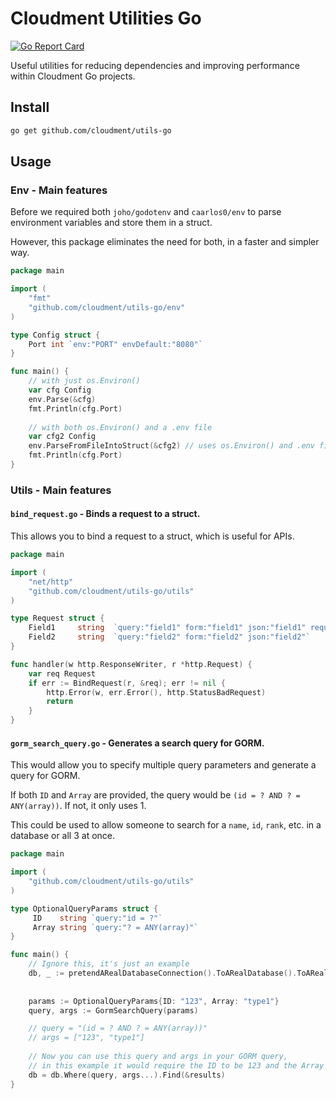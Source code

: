 # Cloudment Utilities Go

[![Go Report Card](https://goreportcard.com/badge/github.com/cloudment/utils-go)](https://goreportcard.com/report/github.com/cloudment/utils-go)

Useful utilities for reducing dependencies and improving performance within Cloudment Go projects.

## Install

```bash
go get github.com/cloudment/utils-go
```

## Usage

### Env - Main features

Before we required both `joho/godotenv` and `caarlos0/env` to parse environment variables and store them in a struct.

However, this package eliminates the need for both, in a faster and simpler way.

```go
package main

import (
    "fmt"
    "github.com/cloudment/utils-go/env"
)

type Config struct {
    Port int `env:"PORT" envDefault:"8080"`
}

func main() {
	// with just os.Environ()
    var cfg Config
    env.Parse(&cfg)
    fmt.Println(cfg.Port)
	
	// with both os.Environ() and a .env file
    var cfg2 Config
    env.ParseFromFileIntoStruct(&cfg2) // uses os.Environ() and .env file
    fmt.Println(cfg.Port)
}
```

### Utils - Main features

#### `bind_request.go` - Binds a request to a struct.

This allows you to bind a request to a struct, which is useful for APIs.

```go
package main

import (
    "net/http"
    "github.com/cloudment/utils-go/utils"
)

type Request struct {
    Field1     string  `query:"field1" form:"field1" json:"field1" required:"true"`
    Field2     string  `query:"field2" form:"field2" json:"field2"`
}

func handler(w http.ResponseWriter, r *http.Request) {
    var req Request
    if err := BindRequest(r, &req); err != nil {
        http.Error(w, err.Error(), http.StatusBadRequest)
        return
	}
}
```

#### `gorm_search_query.go` - Generates a search query for GORM.

This would allow you to specify multiple query parameters and generate a query for GORM.

If both `ID` and `Array` are provided, the query would be `(id = ? AND ? = ANY(array))`. If not, it only uses 1.

This could be used to allow someone to search for a `name`, `id`, `rank`, etc. in a database or all 3 at once.

```go
package main

import (
    "github.com/cloudment/utils-go/utils"
)

type OptionalQueryParams struct {
     ID    string `query:"id = ?"`
     Array string `query:"? = ANY(array)"`
}

func main() {
	// Ignore this, it's just an example
	db, _ := pretendARealDatabaseConnection().ToARealDatabase().ToARealTable()
	
	
	params := OptionalQueryParams{ID: "123", Array: "type1"}
	query, args := GormSearchQuery(params)

	// query = "(id = ? AND ? = ANY(array))"
	// args = ["123", "type1"]
	
	// Now you can use this query and args in your GORM query, 
	// in this example it would require the ID to be 123 and the Array to contain "type1"
	db = db.Where(query, args...).Find(&results)
}
```